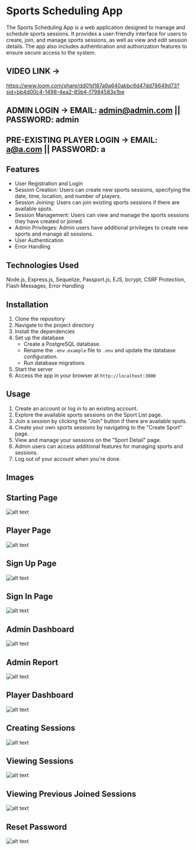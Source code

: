 # Sports Scheduling App

The Sports Scheduling App is a web application designed to manage and schedule sports sessions. It provides a user-friendly interface for users to create, join, and manage sports sessions, as well as view and edit session details. The app also includes authentication and authorization features to ensure secure access to the system.
 
 ## VIDEO LINK -> 
 https://www.loom.com/share/dd01d187a9a640abbc6d47dd78649d73?sid=bb4d00c4-1498-4ea2-85b4-f7984583e1be
 
## ADMIN LOGIN ->   EMAIL: admin@admin.com  ||      PASSWORD: admin
## PRE-EXISTING PLAYER LOGIN ->   EMAIL: a@a.com  ||     PASSWORD: a

## Features

- User Registration and Login
- Session Creation: Users can create new sports sessions, specifying the date, time, location, and number of players.
- Session Joining: Users can join existing sports sessions if there are available spots.
- Session Management: Users can view and manage the sports sessions they have created or joined.
- Admin Privileges: Admin users have additional privileges to create new sports and manage all sessions.
- User Authentication
- Error Handling

## Technologies Used

Node.js, Express.js, Sequelize, Passport.js, EJS, bcrypt, CSRF Protection, Flash Messages, Error Handling

## Installation

1. Clone the repository
2. Navigate to the project directory
3. Install the dependencies
4. Set up the database
   - Create a PostgreSQL database.
   - Rename the `.env.example` file to `.env` and update the database configuration.
   - Run database migrations
5. Start the server
6. Access the app in your browser at `http://localhost:3000`

## Usage

1. Create an account or log in to an existing account.
2. Explore the available sports sessions on the Sport List page.
3. Join a session by clicking the "Join" button if there are available spots.
4. Create your own sports sessions by navigating to the "Create Sport" page.
5. View and manage your sessions on the "Sport Detail" page.
6. Admin users can access additional features for managing sports and sessions.
7. Log out of your account when you're done.

## Images

## Starting Page
![alt text](https://github.com/PranjalRay/Ray-Sports-Scheduler/blob/main/images/IndexPage.png)
## Player Page
![alt text](https://github.com/PranjalRay/Ray-Sports-Scheduler/blob/main/images/PlayerPage.png)
## Sign Up Page
![alt text](https://github.com/PranjalRay/Ray-Sports-Scheduler/blob/main/images/SignUpPage.png)
## Sign In Page
![alt text](https://github.com/PranjalRay/Ray-Sports-Scheduler/blob/main/images/SignInPage.png)
## Admin Dashboard
![alt text](https://github.com/PranjalRay/Ray-Sports-Scheduler/blob/main/images/AdminSportsList.png)
## Admin Report
![alt text](https://github.com/PranjalRay/Ray-Sports-Scheduler/blob/main/images/Report.png)
## Player Dashboard
![alt text](https://github.com/PranjalRay/Ray-Sports-Scheduler/blob/main/images/PlayerSportsList.png)
## Creating Sessions
![alt text](https://github.com/PranjalRay/Ray-Sports-Scheduler/blob/main/images/CreatingSession.png)
## Viewing Sessions
![alt text](https://github.com/PranjalRay/Ray-Sports-Scheduler/blob/main/images/ViewingSessions.png)
## Viewing Previous Joined Sessions
![alt text](https://github.com/PranjalRay/Ray-Sports-Scheduler/blob/main/images/ViewingAlreadyJoinedSessions.png)
## Reset Password
![alt text](https://github.com/PranjalRay/Ray-Sports-Scheduler/blob/main/images/ResetPassword.png)
